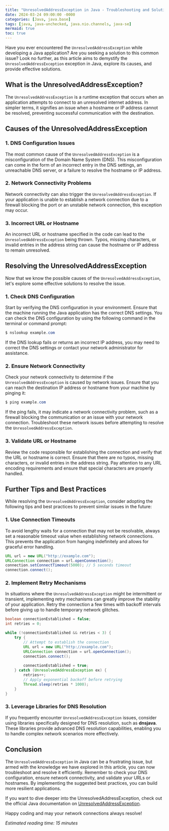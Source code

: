 ```yaml
---
title: "UnresolvedAddressException in Java - Troubleshooting and Solutions"
date: 2024-03-24 09:00:00 -0000
categories: [Java, java.base]
tags: [java, java-unchecked, java.nio.channels, java-se]
mermaid: true
toc: true
---
```



Have you ever encountered the `UnresolvedAddressException` while developing a Java application? Are you seeking a solution to this common issue? Look no further, as this article aims to demystify the `UnresolvedAddressException` exception in Java, explore its causes, and provide effective solutions.

## What is the UnresolvedAddressException?

The `UnresolvedAddressException` is a runtime exception that occurs when an application attempts to connect to an unresolved internet address. In simpler terms, it signifies an issue when a hostname or IP address cannot be resolved, preventing successful communication with the destination.

## Causes of the UnresolvedAddressException

### 1. DNS Configuration Issues

The most common cause of the `UnresolvedAddressException` is a misconfiguration of the Domain Name System (DNS). This misconfiguration can come in the form of an incorrect entry in the DNS settings, an unreachable DNS server, or a failure to resolve the hostname or IP address.

### 2. Network Connectivity Problems

Network connectivity can also trigger the `UnresolvedAddressException`. If your application is unable to establish a network connection due to a firewall blocking the port or an unstable network connection, this exception may occur.

### 3. Incorrect URL or Hostname

An incorrect URL or hostname specified in the code can lead to the `UnresolvedAddressException` being thrown. Typos, missing characters, or invalid entries in the address string can cause the hostname or IP address to remain unresolved.

## Resolving the UnresolvedAddressException

Now that we know the possible causes of the `UnresolvedAddressException`, let's explore some effective solutions to resolve the issue.

### 1. Check DNS Configuration

Start by verifying the DNS configuration in your environment. Ensure that the machine running the Java application has the correct DNS settings. You can check the DNS configuration by using the following command in the terminal or command prompt:

```java
$ nslookup example.com
```

If the DNS lookup fails or returns an incorrect IP address, you may need to correct the DNS settings or contact your network administrator for assistance.

### 2. Ensure Network Connectivity

Check your network connectivity to determine if the `UnresolvedAddressException` is caused by network issues. Ensure that you can reach the destination IP address or hostname from your machine by pinging it:

```java
$ ping example.com
```

If the ping fails, it may indicate a network connectivity problem, such as a firewall blocking the communication or an issue with your network connection. Troubleshoot these network issues before attempting to resolve the `UnresolvedAddressException`.

### 3. Validate URL or Hostname

Review the code responsible for establishing the connection and verify that the URL or hostname is correct. Ensure that there are no typos, missing characters, or invalid entries in the address string. Pay attention to any URL encoding requirements and ensure that special characters are properly handled.

## Further Tips and Best Practices

While resolving the `UnresolvedAddressException`, consider adopting the following tips and best practices to prevent similar issues in the future:

### 1. Use Connection Timeouts

To avoid lengthy waits for a connection that may not be resolvable, always set a reasonable timeout value when establishing network connections. This prevents the application from hanging indefinitely and allows for graceful error handling.

```java
URL url = new URL("http://example.com");
URLConnection connection = url.openConnection();
connection.setConnectTimeout(5000); // 5 seconds timeout
connection.connect();
```

### 2. Implement Retry Mechanisms

In situations where the `UnresolvedAddressException` might be intermittent or transient, implementing retry mechanisms can greatly improve the stability of your application. Retry the connection a few times with backoff intervals before giving up to handle temporary network glitches.

```java
boolean connectionEstablished = false;
int retries = 0;

while (!connectionEstablished && retries < 3) {
    try {
        // Attempt to establish the connection
        URL url = new URL("http://example.com");
        URLConnection connection = url.openConnection();
        connection.connect();
        
        connectionEstablished = true;
    } catch (UnresolvedAddressException ex) {
        retries++;
        // Apply exponential backoff before retrying
        Thread.sleep(retries * 1000);
    }
}
```

### 3. Leverage Libraries for DNS Resolution

If you frequently encounter `UnresolvedAddressException` issues, consider using libraries specifically designed for DNS resolution, such as **dnsjava**. These libraries provide advanced DNS resolution capabilities, enabling you to handle complex network scenarios more effectively.

## Conclusion

The `UnresolvedAddressException` in Java can be a frustrating issue, but armed with the knowledge we have explored in this article, you can now troubleshoot and resolve it efficiently. Remember to check your DNS configuration, ensure network connectivity, and validate your URLs or hostnames. By implementing the suggested best practices, you can build more resilient applications.

If you want to dive deeper into the UnresolvedAddressException, check out the official Java documentation on [UnresolvedAddressException](https://docs.oracle.com/en/java/javase/11/docs/api/java.base/java/net/UnresolvedAddressException.html).

Happy coding and may your network connections always resolve!

*Estimated reading time: 15 minutes*